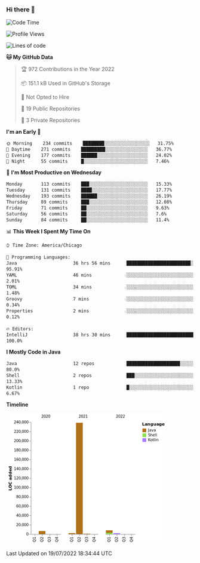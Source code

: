 ### Hi there 👋


<!--START_SECTION:waka-->
![Code Time](http://img.shields.io/badge/Code%20Time-2%2C408%20hrs%2059%20mins-blue)

![Profile Views](http://img.shields.io/badge/Profile%20Views-13-blue)

![Lines of code](https://img.shields.io/badge/From%20Hello%20World%20I%27ve%20Written-259%20Thousand%20lines%20of%20code-blue)

**🐱 My GitHub Data** 

> 🏆 972 Contributions in the Year 2022
 > 
> 📦 151.1 kB Used in GitHub's Storage 
 > 
> 🚫 Not Opted to Hire
 > 
> 📜 19 Public Repositories 
 > 
> 🔑 3 Private Repositories  
 > 
**I'm an Early 🐤** 

```text
🌞 Morning    234 commits    ████████░░░░░░░░░░░░░░░░░   31.75% 
🌆 Daytime    271 commits    █████████░░░░░░░░░░░░░░░░   36.77% 
🌃 Evening    177 commits    ██████░░░░░░░░░░░░░░░░░░░   24.02% 
🌙 Night      55 commits     █░░░░░░░░░░░░░░░░░░░░░░░░   7.46%

```
📅 **I'm Most Productive on Wednesday** 

```text
Monday       113 commits    ███░░░░░░░░░░░░░░░░░░░░░░   15.33% 
Tuesday      131 commits    ████░░░░░░░░░░░░░░░░░░░░░   17.77% 
Wednesday    193 commits    ██████░░░░░░░░░░░░░░░░░░░   26.19% 
Thursday     89 commits     ███░░░░░░░░░░░░░░░░░░░░░░   12.08% 
Friday       71 commits     ██░░░░░░░░░░░░░░░░░░░░░░░   9.63% 
Saturday     56 commits     ██░░░░░░░░░░░░░░░░░░░░░░░   7.6% 
Sunday       84 commits     ██░░░░░░░░░░░░░░░░░░░░░░░   11.4%

```


📊 **This Week I Spent My Time On** 

```text
⌚︎ Time Zone: America/Chicago

💬 Programming Languages: 
Java                     36 hrs 56 mins      ████████████████████████░   95.91% 
YAML                     46 mins             ░░░░░░░░░░░░░░░░░░░░░░░░░   2.01% 
TOML                     34 mins             ░░░░░░░░░░░░░░░░░░░░░░░░░   1.48% 
Groovy                   7 mins              ░░░░░░░░░░░░░░░░░░░░░░░░░   0.34% 
Properties               2 mins              ░░░░░░░░░░░░░░░░░░░░░░░░░   0.12%

🔥 Editors: 
IntelliJ                 38 hrs 30 mins      █████████████████████████   100.0%

```

**I Mostly Code in Java** 

```text
Java                     12 repos            ████████████████████░░░░░   80.0% 
Shell                    2 repos             ███░░░░░░░░░░░░░░░░░░░░░░   13.33% 
Kotlin                   1 repo              █░░░░░░░░░░░░░░░░░░░░░░░░   6.67%

```


**Timeline**

![Chart not found](https://raw.githubusercontent.com/powercasgamer/powercasgamer/master/charts/bar_graph.png) 


 Last Updated on 19/07/2022 18:34:44 UTC
<!--END_SECTION:waka-->
